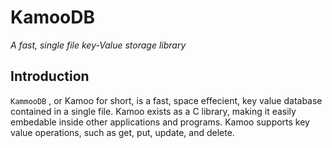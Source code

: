 # KamooDB
*A fast, single file key-Value storage library*

## Introduction

`KammooDB` , or Kamoo for short, is a fast, space effecient, key value database contained in a single file. Kamoo exists as a C library, making it easily embedable inside other applications and programs. Kamoo supports key value operations, such as get, put, update, and delete.

